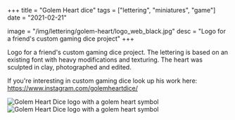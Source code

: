 +++
title = "Golem Heart dice"
tags = ["lettering", "miniatures", "game"]
date = "2021-02-21"

image = "/img/lettering/golem-heart/logo_web_black.jpg"
desc = "Logo for a friend's custom gaming dice project"
+++

Logo for a friend's custom gaming dice project. The lettering is based on an existing font with heavy modifications and texturing. The heart was sculpted in clay, photographed and edited.

If you're interesting in custom gaming dice look up his work here: https://www.instagram.com/golemheartdice/

![Golem Heart Dice logo with a golem heart symbol](/img/lettering/golem-heart/logo_web_black.jpg)
![Golem Heart Dice logo with a golem heart symbol](/img/lettering/golem-heart/logo_icon_web.jpg)
